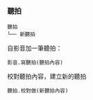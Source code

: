 
### 聽拍
```
聽拍
└── 新聽拍
```

自影音加一筆聽拍：
```python3
影音.寫聽拍(聽拍內容)
```

校對聽拍內容，建立新的聽拍
```python3
聽拍.校對做(新聽拍內容)
```

